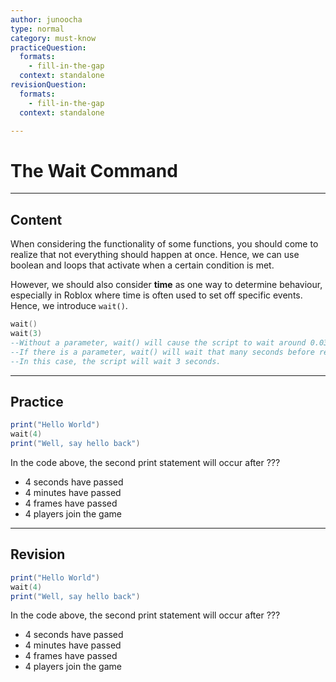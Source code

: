 ```yaml
---
author: junoocha
type: normal
category: must-know
practiceQuestion:
  formats:
    - fill-in-the-gap
  context: standalone
revisionQuestion:
  formats:
    - fill-in-the-gap
  context: standalone

---
```


# The Wait Command
---

## Content

When considering the functionality of some functions, you should come to realize that not everything should happen at once. Hence, we can use boolean and loops that activate when a certain condition is met.

However, we should also consider **time** as one way to determine behaviour, especially in Roblox where time is often used to set off specific events. Hence, we introduce `wait()`.

```lua
wait()
wait(3)
--Without a parameter, wait() will cause the script to wait around 0.03 seconds before reading the next line
--If there is a parameter, wait() will wait that many seconds before reading the next line
--In this case, the script will wait 3 seconds.

```

---

## Practice
```lua
print("Hello World")
wait(4)
print("Well, say hello back")
```
In the code above, the second print statement will occur after ???

- 4 seconds have passed
- 4 minutes have passed
- 4 frames have passed
- 4 players join the game

---

## Revision

```lua
print("Hello World")
wait(4)
print("Well, say hello back")
```
In the code above, the second print statement will occur after ???

- 4 seconds have passed
- 4 minutes have passed
- 4 frames have passed
- 4 players join the game